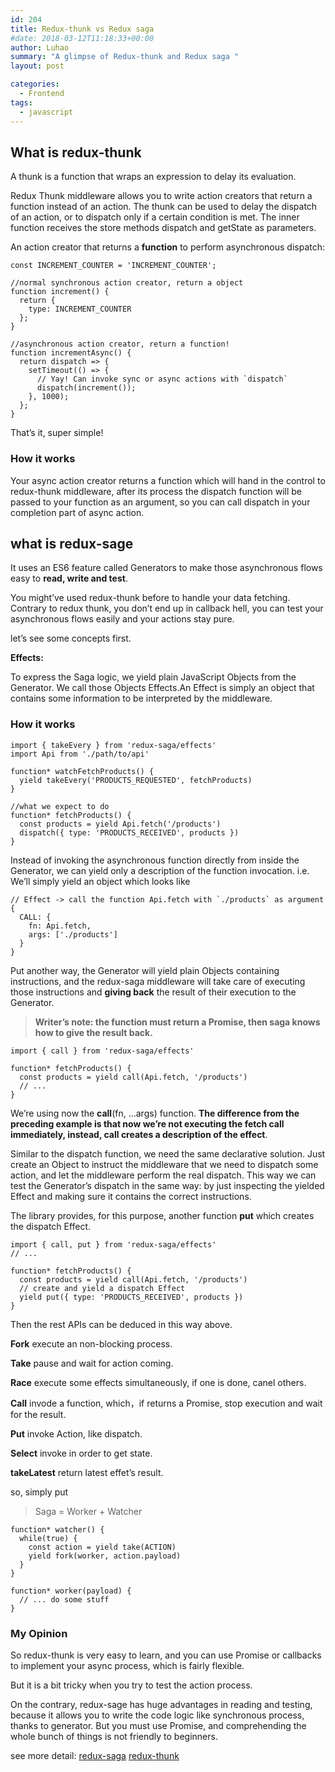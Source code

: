```yaml
---
id: 204
title: Redux-thunk vs Redux saga
#date: 2018-03-12T11:18:33+00:00
author: Luhao
summary: "A glimpse of Redux-thunk and Redux saga "
layout: post

categories:
  - Frontend
tags:
  - javascript
---
```


## What is redux-thunk

A thunk is a function that wraps an expression to delay its evaluation.

Redux Thunk middleware allows you to write action creators that return a function instead of an action. The thunk can be used to delay the dispatch of an action, or to dispatch only if a certain condition is met. The inner function receives the store methods dispatch and getState as parameters.

An action creator that returns a **function** to perform asynchronous dispatch:

<pre class="line-numbers prism-highlight" data-start="1"><code class="language-javascript">const INCREMENT_COUNTER = 'INCREMENT_COUNTER';

//normal synchronous action creator, return a object
function increment() {
  return {
    type: INCREMENT_COUNTER
  };
}

//asynchronous action creator, return a function!
function incrementAsync() {
  return dispatch =&gt; {
    setTimeout(() =&gt; {
      // Yay! Can invoke sync or async actions with `dispatch`
      dispatch(increment());
    }, 1000);
  };
}
</code></pre>

That&#8217;s it, super simple!

### How it works

Your async action creator returns a function which will hand in the control to redux-thunk middleware, after its process the dispatch function will be passed to your function as an argument, so you can call dispatch in your completion part of async action.

## what is redux-sage

It uses an ES6 feature called Generators to make those asynchronous flows easy to **read, write and test**.

You might&#8217;ve used redux-thunk before to handle your data fetching. Contrary to redux thunk, you don&#8217;t end up in callback hell, you can test your asynchronous flows easily and your actions stay pure.

let&#8217;s see some concepts first.

**Effects:**

To express the Saga logic, we yield plain JavaScript Objects from the Generator. We call those Objects Effects.An Effect is simply an object that contains some information to be interpreted by the middleware.

### How it works

<pre class="line-numbers prism-highlight" data-start="1"><code class="language-javascript">import { takeEvery } from 'redux-saga/effects'
import Api from './path/to/api'

function* watchFetchProducts() {
  yield takeEvery('PRODUCTS_REQUESTED', fetchProducts)
}

//what we expect to do
function* fetchProducts() {
  const products = yield Api.fetch('/products')
  dispatch({ type: 'PRODUCTS_RECEIVED', products })
}
</code></pre>

Instead of invoking the asynchronous function directly from inside the Generator, we can yield only a description of the function invocation. i.e. We&#8217;ll simply yield an object which looks like

<pre class="line-numbers prism-highlight" data-start="1"><code class="language-javascript">// Effect -&gt; call the function Api.fetch with `./products` as argument
{
  CALL: {
    fn: Api.fetch,
    args: ['./products']
  }
}
</code></pre>

Put another way, the Generator will yield plain Objects containing instructions, and the redux-saga middleware will take care of executing those instructions and **giving back** the result of their execution to the Generator.

> **Writer&#8217;s note: the function must return a Promise, then saga knows how to give the result back.**

<pre class="line-numbers prism-highlight" data-start="1"><code class="language-javascript">import { call } from 'redux-saga/effects'

function* fetchProducts() {
  const products = yield call(Api.fetch, '/products')
  // ...
}
</code></pre>

We&#8217;re using now the **call**(fn, &#8230;args) function. **The difference from the preceding example is that now we&#8217;re not executing the fetch call immediately, instead, call creates a description of the effect**.

Similar to the dispatch function, we need the same declarative solution. Just create an Object to instruct the middleware that we need to dispatch some action, and let the middleware perform the real dispatch. This way we can test the Generator&#8217;s dispatch in the same way: by just inspecting the yielded Effect and making sure it contains the correct instructions.

The library provides, for this purpose, another function **put** which creates the dispatch Effect.

<pre class="line-numbers prism-highlight" data-start="1"><code class="language-javascript">import { call, put } from 'redux-saga/effects'
// ...

function* fetchProducts() {
  const products = yield call(Api.fetch, '/products')
  // create and yield a dispatch Effect
  yield put({ type: 'PRODUCTS_RECEIVED', products })
}
</code></pre>

Then the rest APIs can be deduced in this way above.

**Fork** execute an non-blocking process.

**Take** pause and wait for action coming.

**Race** execute some effects simultaneously, if one is done, canel others.

**Call** invode a function, which，if returns a Promise, stop execution and wait for the result.

**Put** invoke Action, like dispatch.

**Select** invoke in order to get state.

**takeLatest** return latest effet&#8217;s result.

so, simply put

> Saga = Worker + Watcher

<pre class="line-numbers prism-highlight" data-start="1"><code class="language-javascript">function* watcher() {
  while(true) {
    const action = yield take(ACTION)
    yield fork(worker, action.payload)
  }
}

function* worker(payload) {
  // ... do some stuff
}
</code></pre>

### My Opinion

So redux-thunk is very easy to learn, and you can use Promise or callbacks to implement your async process, which is fairly flexible.

But it is a bit tricky when you try to test the action process.

On the contrary, redux-sage has huge advantages in reading and testing, because it allows you to write the code logic like synchronous process, thanks to generator. But you must use Promise, and comprehending the whole bunch of things is not friendly to beginners.

see more detail: [redux-saga](https://redux-saga.js.org/) [redux-thunk](https://github.com/gaearon/redux-thunk)
